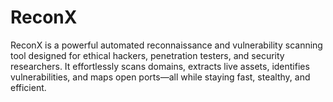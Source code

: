 # ReconX
ReconX is a powerful automated reconnaissance and vulnerability scanning tool designed for ethical hackers, penetration testers, and security researchers. It effortlessly scans domains, extracts live assets, identifies vulnerabilities, and maps open ports—all while staying fast, stealthy, and efficient.
